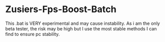 # Zusiers-Fps-Boost-Batch
This .bat is VERY experimental and may cause instability. As i am the only beta tester, the risk may be high but I use the most stable methods I can find to ensure pc stability.
